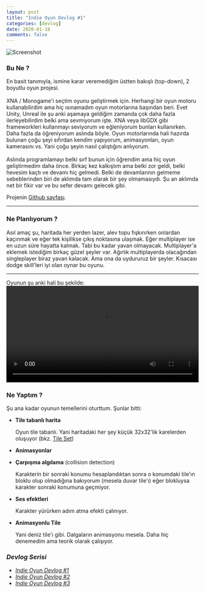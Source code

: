 ```yaml
---
layout: post
title: "Indie Oyun Devlog #1"
categories: [devlog]
date: 2020-01-18
comments: false
---
```


![Screenshot](../../../../assets/img/kaymakss1.jpg)

### **Bu Ne ?**

En basit tanımıyla, ismine karar veremediğim üstten bakışlı (top-down),  2 boyutlu oyun projesi. <br><br> 
XNA / Monogame'i seçtim oyunu geliştirmek için. Herhangi bir oyun motoru kullanabilirdim ama hiç ısınamadım oyun motorlarına başından beri. Evet Unity, Unreal ile şu anki aşamaya geldiğim zamanda çok daha fazla ilerleyebilirdim belki ama sevmiyorum işte. XNA veya libGDX gibi frameworkleri kullanmayı seviyorum ve eğleniyorum bunları kullanırken. Daha fazla da öğreniyorum aslında böyle. Oyun motorlarında hali hazırda bulunan çoğu şeyi sıfırdan kendim yapıyorum, animasyonları, oyun kamerasını vs. Yani çoğu şeyin nasıl çalıştığını anlıyorum. <br><br> 
Aslında programlamayı belki sırf bunun için öğrendim ama hiç oyun geliştirmedim daha önce. Birkaç kez kalkıştım ama belki zor geldi, belki hevesim kaçtı ve devamı hiç gelmedi. Belki de devamlarının gelmeme sebeblerinden biri de aklımda tam olarak bir şey olmamasıydı. Şu an aklımda net bir fikir var ve bu sefer devamı gelecek gibi. <br> 

Projenin [Github sayfası](https://github.com/aeren108/kaymak).<br>

---

### **Ne Planlıyorum ?**

Asıl amaç şu, haritada her yerden lazer, alev topu fışkırırken onlardan kaçınmak ve eğer tek kişilikse çıkış noktasına ulaşmak. Eğer multiplayer ise en uzun süre hayatta kalmak. Tabi bu kadar yavan olmayacak. Multiplayer'a eklemek istediğim birkaç güzel şeyler var. Ağırlık multiplayerda olacağından singleplayer biraz yavan kalacak. Ama ona da uydururuz bir şeyler. Kısacası dodge skill'leri iyi olan oynar bu oyunu.<br>

---

Oyunun şu anki hali bu şekilde:
<video style="margin: 0 auto; width: 100%;
  max-height: 100%;" controls>
  <source src="../../../../assets/vid/kaymakrecord.mp4" type="video/mp4">
</video>

### **Ne Yaptım ?**
Şu ana kadar oyunun temellerini oturttum. Şunlar bitti:

* **Tile tabanlı harita**

   Oyun tile tabanlı. Yani haritadaki her şey küçük 32x32'lik karelerden oluşuyor (bkz. [Tile Set](https://pbs.twimg.com/media/Dwl4FnLWoAAPoa3.jpg)) 

* **Animasyonlar**
* **Çarpışma algılama** (collision detection)

   Karakterin bir sonraki konumu hesaplandıktan sonra o konumdaki tile'ın bloklu olup olmadığına bakıyorum (mesela duvar tile'ı) eğer blokluysa karakter sonraki konumuna geçmiyor.

* **Ses efektleri**

   Karakter yürürken adım atma efekti çalınıyor.

* **Animasyonlu Tile**

   Yani deniz tile'ı gibi. Dalgaların animasyonu mesela. Daha hiç denemedim ama teorik olarak çalışıyor.


### *Devlog Serisi*

* [*Indie Oyun Devlog #1*](https://aerenpozitif.com/devlog/post/game-devlog-1.html)
* [*Indie Oyun Devlog #2*](https://aerenpozitif.com/devlog/post/game-devlog-2.html)
* [*Indie Oyun Devlog #3*](https://aerenpozitif.com/devlog/post/game-devlog-3.html)




